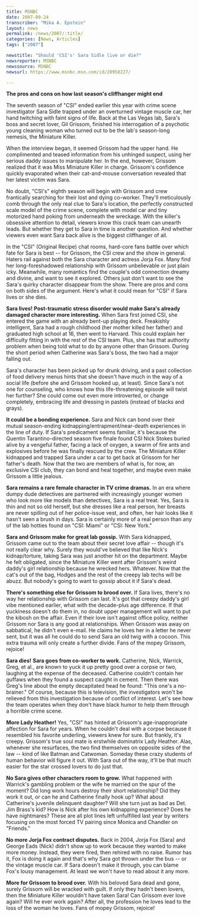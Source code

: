 ```yaml
---
title: MSNBC
date: 2007-09-24
transcriber: "Mika A. Epstein"
layout: news
permalink: /news/2007/:title/
categories: [News, Articles]
tags: ["2007"]

newstitle: "Should 'CSI's' Sara Sidle live or die?"
newsreporter: MSNBC
newssource: MSNBC
newsurl: https://www.msnbc.msn.com/id/20958227/

---
```


**The pros and cons on how last season's cliffhanger might end**

The seventh season of "CSI" ended earlier this year with crime scene investigator Sara Sidle trapped under an overturned vintage muscle car, her hand twitching with faint signs of life. Back at the Las Vegas lab, Sara's boss and secret lover, Gil Grissom, finished his interrogation of a psychotic young cleaning woman who turned out to be the lab's season-long nemesis, the Miniature Killer.

When the interview began, it seemed Grissom had the upper hand. He complimented and teased information from his unhinged suspect, using her serious daddy issues to manipulate her. In the end, however, Grissom realized that it was Miss Miniature Killer in charge. Grissom's confidence quickly evaporated when their cat-and-mouse conversation revealed that her latest victim was Sara.

No doubt, "CSI's" eighth season will begin with Grissom and crew frantically searching for their lost and dying co-worker. They'll meticulously comb through the only real clue to Sara's location, the perfectly constructed scale model of the crime scene, complete with model car and tiny motorized hand poking from underneath the wreckage. With the killer's obsessive attention to detail, viewers know this crack team can unearth leads. But whether they get to Sara in time is another question. And whether viewers even want Sara back alive is the biggest cliffhanger of all.

In the "CSI" (Original Recipe) chat rooms, hard-core fans battle over which fate for Sara is best -- for Grissom, the CSI crew and the show in general. Haters rail against both the Sara character and actress Jorja Fox. Many find her long-foreshadowed relationship with Grissom unbelievable or just plain icky. Meanwhile, many romantics find the couple's odd connection dreamy and divine, and want to see it explored. Others just don't want to see the Sara's quirky character disappear from the show. There are pros and cons on both sides of the argument. Here's what it could mean for "CSI" if Sara lives or she dies.

**Sara lives!**
**Post-traumatic stress disorder would make Sara's already damaged character more interesting.** When Sara first joined CSI, she entered the game with an already bent-up playing deck. Freakishly intelligent, Sara had a rough childhood (her mother killed her father) and graduated high school at 16, then went to Harvard. This could explain her difficulty fitting in with the rest of the CSI team. Plus, she has that authority problem when being told what to do by anyone other than Grissom. During the short period when Catherine was Sara's boss, the two had a major falling out.

Sara's character has been picked up for drunk driving, and a past collection of food delivery menus hints that she doesn't have much in the way of a social life (before she and Grissom hooked up, at least). Since Sara's not one for counseling, who knows how this life-threatening episode will twist her further? She could come out even more introverted, or change completely, embracing life and dressing in pastels (instead of blacks and grays).

**It could be a bonding experience.** Sara and Nick can bond over their mutual season-ending kidnapping/entrapment/near-death experiences in the line of duty. If Sara's predicament seems familiar, it's because the Quentin Tarantino-directed season five finale found CSI Nick Stokes buried alive by a vengeful father, facing a lack of oxygen, a swarm of fire ants and explosives before he was finally rescued by the crew. The Miniature Killer kidnapped and trapped Sara under a car to get back at Grissom for her father's death. Now that the two are members of what is, for now, an exclusive CSI club, they can bond and heal together, and maybe even make Grissom a little jealous.

**Sara remains a rare female character in TV crime dramas.** In an era where dumpy dude detectives are partnered with increasingly younger women who look more like models than detectives, Sara is a real treat. Yes, Sara is thin and not so old herself, but she dresses like a real person, her breasts are never spilling out of her police-issue vest, and often, her hair looks like it hasn't seen a brush in days. Sara is certainly more of a real person than any of the lab hotties found on "CSI: Miami" or "CSI: New York."

**Sara and Grissom make for great lab gossip.** With Sara kidnapped, Grissom came out to the team about their secret love affair -- though it's not really clear why. Surely they would've believed that like Nick's kidnap/torture, taking Sara was just another hit on the department. Maybe he felt obligated, since the Miniature Killer went after Grissom's weird daddy's girl relationship because he wrecked hers. Whatever. Now that the cat's out of the bag, Hodges and the rest of the creepy lab techs will be abuzz. But nobody's going to want to gossip about it if Sara's dead.

**There's something else for Grissom to brood over.** If Sara lives, there's no way her relationship with Grissom can last. It's got that creepy daddy's girl vibe mentioned earlier, what with the decade-plus age difference. If that yuckiness doesn't do them in, no doubt upper management will want to put the kibosh on the affair. Even if their love isn't against office policy, neither Grissom nor Sara is any good at relationships. When Grissom was away on sabbatical, he didn't even e-mail. He claims he loves her in a letter he never sent, but it was all he could do to send Sara an old twig with a cocoon. This extra trauma will only create a further divide. Fans of the mopey Grissom, rejoice!

**Sara dies!**
**Sara goes from co-worker to work.** Catherine, Nick, Warrick, Greg, et al., are known to yuck it up pretty good over a corpse or two, laughing at the expense of the deceased. Catherine couldn't contain her guffaws when they found a suspect caught in cement. Then there was Greg's line about the empty decapitated head he found: "This one's a no-brainer." Of course, because this is television, the investigators won't be relieved from this investigation because of conflict of interest. Let's see how the team operates when they don't have black humor to help them through a horrible crime scene.

**More Lady Heather!** Yes, "CSI" has hinted at Grissom's age-inappropriate affection for Sara for years. When he couldn't deal with a corpse because it resembled his favorite underling, viewers knew for sure. But frankly, it's creepy. Grissom's true soul mate is erstwhile dominatrix Lady Heather. Alas, whenever she resurfaces, the two find themselves on opposite sides of the law -- kind of like Batman and Catwoman. Someday these crazy students of human behavior will figure it out. With Sara out of the way, it'll be that much easier for the star crossed lovers to do just that.

**No Sara gives other characters room to grow.** What happened with Warrick's gambling problem or the wife he married on the spur of the moment? Did long work hours destroy their short relationship? Did they work it out, or can he and Catherine finally hook up? What about Catherine's juvenile delinquent daughter? Will she turn just as bad as Det. Jim Brass's kid? How is Nick after his own kidnapping experience? Does he have nightmares? These are all plot lines left unfulfilled last year by writers focusing on the most forced TV pairing since Monica and Chandler on "Friends."

**No more Jorja Fox contract disputes.** Back in 2004, Jorja Fox (Sara) and George Eads (Nick) didn't show up to work because they wanted to make more money. Instead, they were fired, then rehired with no raise. Rumor has it, Fox is doing it again and that's why Sara got thrown under the bus -- or the vintage muscle car. If Sara doesn't make it through, you can blame Fox's lousy management. At least we won't have to read about it any more.

**More for Grissom to brood over.** With his beloved Sara dead and gone, surely Grissom will be wracked with guilt. If only they hadn't been lovers, then the Miniature Killer wouldn't have taken Sara! Can Grissom ever love again? Will he ever work again? After all, the profession he loves lead to the loss of the woman he loves. Fans of mopey Grissom, rejoice!
